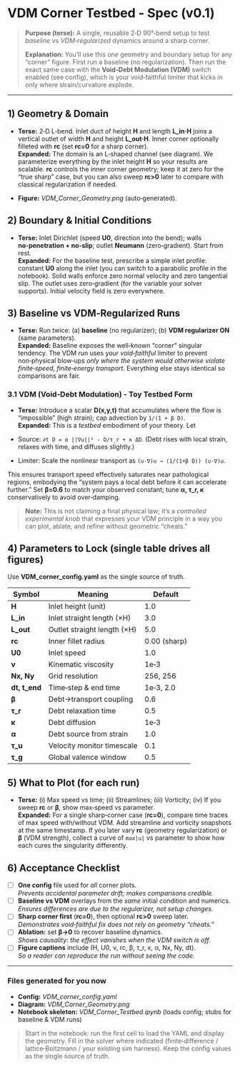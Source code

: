 # VDM Corner Testbed - Spec (v0.1)

> **Purpose (terse):** A single, reusable 2‑D 90°‑bend setup to test *baseline* vs *VDM‑regularized* dynamics around a sharp corner.
>
> **Explanation:** You’ll use this *one* geometry and boundary setup for any “corner” figure. First run a baseline (no regularization). Then run the exact same case with the **Void‑Debt Modulation (VDM)** switch enabled (see config), which is your void‑faithful limiter that kicks in only where strain/curvature explode.

---

## 1) Geometry & Domain

- **Terse:** 2‑D L‑bend. Inlet duct of height **H** and length **L_in·H** joins a vertical outlet of width **H** and height **L_out·H**. Inner corner optionally filleted with **rc** (set **rc=0** for a sharp corner).  
  **Expanded:** The domain is an L‑shaped channel (see diagram). We parameterize everything by the inlet height **H** so your results are scalable. **rc** controls the inner corner geometry; keep it at zero for the “true sharp” case, but you can also sweep **rc>0** later to compare with classical regularization if needed.

- **Figure:** *VDM_Corner_Geometry.png* (auto‑generated).

## 2) Boundary & Initial Conditions

- **Terse:** Inlet Dirichlet (speed **U0**, direction into the bend); walls **no‑penetration + no‑slip**; outlet **Neumann** (zero‑gradient). Start from rest.  
  **Expanded:** For the baseline test, prescribe a simple inlet profile: constant **U0** along the inlet (you can switch to a parabolic profile in the notebook). Solid walls enforce zero normal velocity and zero tangential slip. The outlet uses zero‑gradient (for the variable your solver supports). Initial velocity field is zero everywhere.

## 3) Baseline vs VDM‑Regularized Runs

- **Terse:** Run twice: (a) **baseline** (no regularizer); (b) **VDM regularizer ON** (same parameters).  
  **Expanded:** Baseline exposes the well‑known “corner” singular tendency. The VDM run uses your *void‑faithful* limiter to prevent non‑physical blow‑ups *only where the system would otherwise violate finite‑speed, finite‑energy transport*. Everything else stays identical so comparisons are fair.

### 3.1 VDM (Void‑Debt Modulation) - Toy Testbed Form

- **Terse:** Introduce a scalar **D(x,y,t)** that accumulates where the flow is “impossible” (high strain); cap advection by `1/(1 + β D)`.  
  **Expanded:** This is a *testbed* embodiment of your theory. Let
  
- Source: `∂t D = α ||∇u||² - D/τ_r + κ ΔD`. (Debt rises with local strain, relaxes with time, and diffuses slightly.)  
  
- Limiter: Scale the nonlinear transport as `(u·∇)u → (1/(1+β D)) (u·∇)u`.  
  
This ensures transport speed effectively saturates near pathological regions, embodying the “system pays a local debt before it can accelerate further.” Set **β=0.6** to match your observed constant; tune **α, τ_r, κ** conservatively to avoid over‑damping.

> **Note:** This is not claiming a final physical law; it’s a *controlled experimental knob* that expresses your VDM principle in a way you can plot, ablate, and refine without geometric “cheats.”

## 4) Parameters to Lock (single table drives all figures)

Use **VDM_corner_config.yaml** as the single source of truth.

| Symbol | Meaning | Default |
|---|---|---|
| **H** | Inlet height (unit) | 1.0 |
| **L_in** | Inlet straight length (×H) | 3.0 |
| **L_out** | Outlet straight length (×H) | 5.0 |
| **rc** | Inner fillet radius | 0.00 (sharp) |
| **U0** | Inlet speed | 1.0 |
| **ν** | Kinematic viscosity | 1e‑3 |
| **Nx, Ny** | Grid resolution | 256, 256 |
| **dt, t_end** | Time‑step & end time | 1e‑3, 2.0 |
| **β** | Debt→transport coupling | 0.6 |
| **τ_r** | Debt relaxation time | 0.5 |
| **κ** | Debt diffusion | 1e‑3 |
| **α** | Debt source from strain | 1.0 |
| **τ_u** | Velocity monitor timescale | 0.1 |
| **τ_g** | Global valence window | 0.5 |

## 5) What to Plot (for each run)

- **Terse:** (i) Max speed vs time; (ii) Streamlines; (iii) Vorticity; (iv) If you sweep **rc** or **β**, show max‑speed vs parameter.  
  **Expanded:** For a single sharp‑corner case (**rc=0**), compare time traces of max speed with/without VDM. Add streamline and vorticity snapshots at the same timestamp. If you later vary **rc** (geometry regularization) or **β** (VDM strength), collect a curve of `max|u|` vs parameter to show how each cures the singularity differently.

## 6) Acceptance Checklist

- [ ] **One config** file used for *all* corner plots.  
  *Prevents accidental parameter drift; makes comparisons credible.*
- [ ] **Baseline vs VDM** overlays from the *same* initial condition and numerics.  
  *Ensures differences are due to the regularizer, not setup changes.*
- [ ] **Sharp corner first** (**rc=0**), then optional **rc>0** sweep later.  
  *Demonstrates void‑faithful fix does not rely on geometry “cheats.”*
- [ ] **Ablation:** set **β→0** to recover baseline dynamics.  
  *Shows causality: the effect vanishes when the VDM switch is off.*
- [ ] **Figure captions** include (H, U0, ν, rc, β, τ_r, κ, α, Nx, Ny, dt).  
  *So a reader can reproduce the run without seeing the code.*

---

### Files generated for you now

- **Config:** *VDM_corner_config.yaml*
- **Diagram:** *VDM_Corner_Geometry.png*
- **Notebook skeleton:** *VDM_Corner_Testbed.ipynb* (loads config; stubs for baseline & VDM runs)

> Start in the notebook: run the first cell to load the YAML and display the geometry. Fill in the solver where indicated (finite‑difference / lattice‑Boltzmann / your existing sim harness). Keep the config values as the single source of truth.
